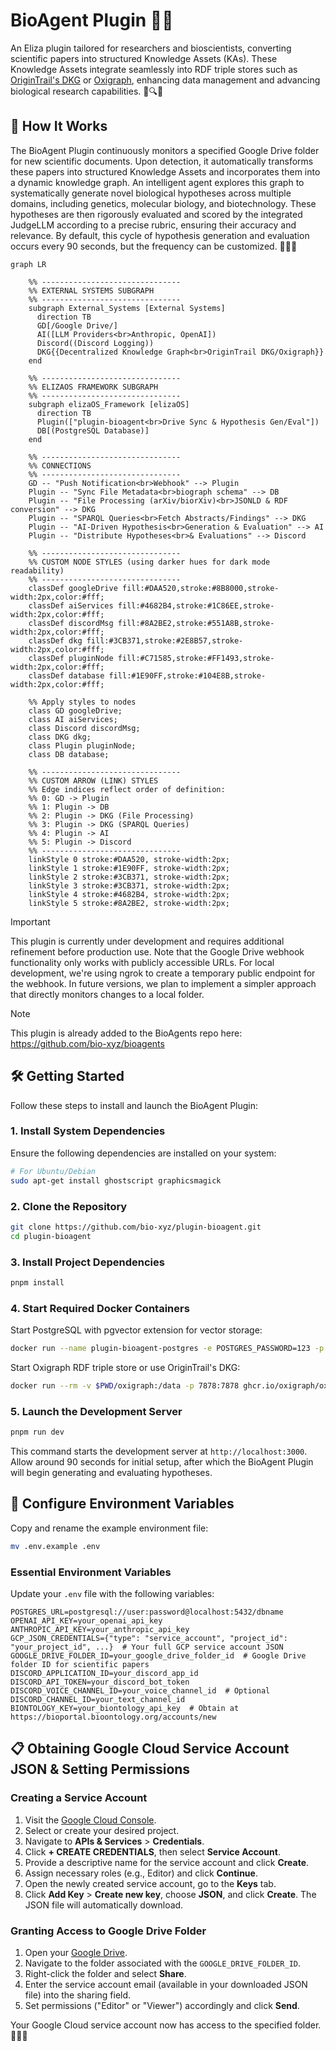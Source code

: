 # BioAgent Plugin 🤖🧬

An Eliza plugin tailored for researchers and bioscientists, converting scientific papers into structured Knowledge Assets (KAs). These Knowledge Assets integrate seamlessly into RDF triple stores such as [OriginTrail's DKG](https://origintrail.io/technology/decentralized-knowledge-graph) or [Oxigraph](https://github.com/oxigraph/oxigraph), enhancing data management and advancing biological research capabilities. 📄🔍🌐

## 🚀 How It Works

The BioAgent Plugin continuously monitors a specified Google Drive folder for new scientific documents. Upon detection, it automatically transforms these papers into structured Knowledge Assets and incorporates them into a dynamic knowledge graph. An intelligent agent explores this graph to systematically generate novel biological hypotheses across multiple domains, including genetics, molecular biology, and biotechnology. These hypotheses are then rigorously evaluated and scored by the integrated JudgeLLM according to a precise rubric, ensuring their accuracy and relevance. By default, this cycle of hypothesis generation and evaluation occurs every 90 seconds, but the frequency can be customized. 🔄🤖✨

```mermaid
graph LR

    %% -------------------------------
    %% EXTERNAL SYSTEMS SUBGRAPH
    %% -------------------------------
    subgraph External_Systems [External Systems]
      direction TB
      GD[/Google Drive/]
      AI([LLM Providers<br>Anthropic, OpenAI])
      Discord((Discord Logging))
      DKG{{Decentralized Knowledge Graph<br>OriginTrail DKG/Oxigraph}}
    end

    %% -------------------------------
    %% ELIZAOS FRAMEWORK SUBGRAPH
    %% -------------------------------
    subgraph elizaOS_Framework [elizaOS]
      direction TB
      Plugin(["plugin-bioagent<br>Drive Sync & Hypothesis Gen/Eval"])
      DB[(PostgreSQL Database)]
    end

    %% -------------------------------
    %% CONNECTIONS
    %% -------------------------------
    GD -- "Push Notification<br>Webhook" --> Plugin
    Plugin -- "Sync File Metadata<br>biograph schema" --> DB
    Plugin -- "File Processing (arXiv/biorXiv)<br>JSONLD & RDF conversion" --> DKG
    Plugin -- "SPARQL Queries<br>Fetch Abstracts/Findings" --> DKG
    Plugin -- "AI-Driven Hypothesis<br>Generation & Evaluation" --> AI
    Plugin -- "Distribute Hypotheses<br>& Evaluations" --> Discord

    %% -------------------------------
    %% CUSTOM NODE STYLES (using darker hues for dark mode readability)
    %% -------------------------------
    classDef googleDrive fill:#DAA520,stroke:#8B8000,stroke-width:2px,color:#fff;
    classDef aiServices fill:#4682B4,stroke:#1C86EE,stroke-width:2px,color:#fff;
    classDef discordMsg fill:#8A2BE2,stroke:#551A8B,stroke-width:2px,color:#fff;
    classDef dkg fill:#3CB371,stroke:#2E8B57,stroke-width:2px,color:#fff;
    classDef pluginNode fill:#C71585,stroke:#FF1493,stroke-width:2px,color:#fff;
    classDef database fill:#1E90FF,stroke:#104E8B,stroke-width:2px,color:#fff;

    %% Apply styles to nodes
    class GD googleDrive;
    class AI aiServices;
    class Discord discordMsg;
    class DKG dkg;
    class Plugin pluginNode;
    class DB database;

    %% -------------------------------
    %% CUSTOM ARROW (LINK) STYLES
    %% Edge indices reflect order of definition:
    %% 0: GD -> Plugin
    %% 1: Plugin -> DB
    %% 2: Plugin -> DKG (File Processing)
    %% 3: Plugin -> DKG (SPARQL Queries)
    %% 4: Plugin -> AI
    %% 5: Plugin -> Discord
    %% -------------------------------
    linkStyle 0 stroke:#DAA520, stroke-width:2px;
    linkStyle 1 stroke:#1E90FF, stroke-width:2px;
    linkStyle 2 stroke:#3CB371, stroke-width:2px;
    linkStyle 3 stroke:#3CB371, stroke-width:2px;
    linkStyle 4 stroke:#4682B4, stroke-width:2px;
    linkStyle 5 stroke:#8A2BE2, stroke-width:2px;
```

> [!IMPORTANT]
> This plugin is currently under development and requires additional refinement before production use. Note that the Google Drive webhook functionality only works with publicly accessible URLs. For local development, we're using ngrok to create a temporary public endpoint for the webhook. In future versions, we plan to implement a simpler approach that directly monitors changes to a local folder.

> [!NOTE]
> This plugin is already added to the BioAgents repo here: https://github.com/bio-xyz/bioagents

## 🛠 Getting Started

Follow these steps to install and launch the BioAgent Plugin:

### 1. Install System Dependencies

Ensure the following dependencies are installed on your system:

```bash
# For Ubuntu/Debian
sudo apt-get install ghostscript graphicsmagick
```

### 2. Clone the Repository

```bash
git clone https://github.com/bio-xyz/plugin-bioagent.git
cd plugin-bioagent
```

### 3. Install Project Dependencies

```bash
pnpm install
```

### 4. Start Required Docker Containers

Start PostgreSQL with pgvector extension for vector storage:

```bash
docker run --name plugin-bioagent-postgres -e POSTGRES_PASSWORD=123 -p 5432:5432 -d pgvector/pgvector:pg17
```

Start Oxigraph RDF triple store or use OriginTrail's DKG:

```bash
docker run --rm -v $PWD/oxigraph:/data -p 7878:7878 ghcr.io/oxigraph/oxigraph serve --location /data --bind 0.0.0.0:7878
```

### 5. Launch the Development Server

```bash
pnpm run dev
```

This command starts the development server at `http://localhost:3000`. Allow around 90 seconds for initial setup, after which the BioAgent Plugin will begin generating and evaluating hypotheses.

## 🔧 Configure Environment Variables

Copy and rename the example environment file:

```bash
mv .env.example .env
```

### Essential Environment Variables

Update your `.env` file with the following variables:

```env
POSTGRES_URL=postgresql://user:password@localhost:5432/dbname
OPENAI_API_KEY=your_openai_api_key
ANTHROPIC_API_KEY=your_anthropic_api_key
GCP_JSON_CREDENTIALS={"type": "service_account", "project_id": "your_project_id", ...}  # Your full GCP service account JSON
GOOGLE_DRIVE_FOLDER_ID=your_google_drive_folder_id  # Google Drive folder ID for scientific papers
DISCORD_APPLICATION_ID=your_discord_app_id
DISCORD_API_TOKEN=your_discord_bot_token
DISCORD_VOICE_CHANNEL_ID=your_voice_channel_id  # Optional
DISCORD_CHANNEL_ID=your_text_channel_id
BIONTOLOGY_KEY=your_biontology_api_key  # Obtain at https://bioportal.bioontology.org/accounts/new
```

## 📋 Obtaining Google Cloud Service Account JSON & Setting Permissions

### Creating a Service Account

1. Visit the [Google Cloud Console](https://console.cloud.google.com/).
2. Select or create your desired project.
3. Navigate to **APIs & Services** > **Credentials**.
4. Click **+ CREATE CREDENTIALS**, then select **Service Account**.
5. Provide a descriptive name for the service account and click **Create**.
6. Assign necessary roles (e.g., Editor) and click **Continue**.
7. Open the newly created service account, go to the **Keys** tab.
8. Click **Add Key** > **Create new key**, choose **JSON**, and click **Create**. The JSON file will automatically download.

### Granting Access to Google Drive Folder

1. Open your [Google Drive](https://drive.google.com/).
2. Navigate to the folder associated with the `GOOGLE_DRIVE_FOLDER_ID`.
3. Right-click the folder and select **Share**.
4. Enter the service account email (available in your downloaded JSON file) into the sharing field.
5. Set permissions ("Editor" or "Viewer") accordingly and click **Send**.

Your Google Cloud service account now has access to the specified folder. 📁🔑✅
